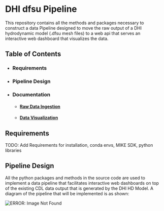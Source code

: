 # DHI dfsu Pipeline
This repository contains all the methods and packages necessary to construct a data Pipeline designed to move the raw
output of a DHI hydrodynamic model (.dfsu mesh files) to a web api that serves an interactive web dashboard that visualizes
the data.

## Table of Contents
* ### Requirements
* ### Pipeline Design
* ### Documentation
  * #### [Raw Data Ingestion](https://github.com/MatthewTe/dfsu_visualization_pipeline/blob/master/docs/Dfsu%20file%20ingestion.md)
  * #### [Data Visualization](https://github.com/MatthewTe/dfsu_visualization_pipeline/blob/master/docs/Dfsu%20file%20visualization.md)

## Requirements
TODO: Add Requirements for installation, conda envs, MIKE SDK, python libraries

## Pipeline Design
All the python packages and methods in the source code are used to implement a data pipeline that facilitates interactive web dashboards on top of the existing CDL data output that is generated by the DHI HD Model. A diagram of the pipeline that will be implemented is as shown:

![ERROR: Image Not Found](https://github.com/MatthewTe/dfsu_visualization_pipeline/blob/master/resources/CDL%20Data%20Pipeline.png)
